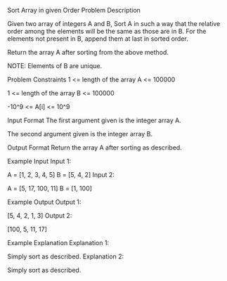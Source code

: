 Sort Array in given Order
Problem Description

Given two array of integers A and B, Sort A in such a way that the relative order among the elements will be the same as those are in B. For the elements not present in B, append them at last in sorted order.

Return the array A after sorting from the above method.

NOTE: Elements of B are unique.



Problem Constraints
1 <= length of the array A <= 100000

1 <= length of the array B <= 100000

-10^9 <= A[i] <= 10^9



Input Format
The first argument given is the integer array A.

The second argument given is the integer array B.



Output Format
Return the array A after sorting as described.



Example Input
Input 1:

A = [1, 2, 3, 4, 5]
B = [5, 4, 2]
Input 2:

A = [5, 17, 100, 11]
B = [1, 100]


Example Output
Output 1:

[5, 4, 2, 1, 3]
Output 2:

[100, 5, 11, 17]


Example Explanation
Explanation 1:

Simply sort as described.
Explanation 2:

Simply sort as described.